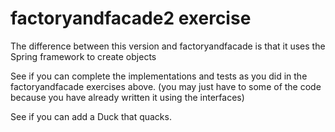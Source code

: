 
# factoryandfacade2 exercise

The difference between this version and factoryandfacade is that it uses the Spring framework to create objects

See if you can complete the implementations and tests as you did in the factoryandfacade exercises above.
(you may just have to some of the code because you have already written it using the interfaces)

See if you can add a Duck that quacks.


